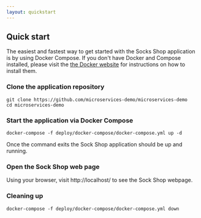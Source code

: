 ```yaml
---
layout: quickstart
---
```

## Quick start

  The easiest and fastest way to get started with the Socks Shop application is by using Docker Compose.  If you don't have Docker and Compose installed, 
  please visit the [the Docker website](https://www.docker.com) for instructions on how to install them.

### Clone the application repository

```
git clone https://github.com/microservices-demo/microservices-demo
cd microservices-demo
```

### Start the application via Docker Compose

```
docker-compose -f deploy/docker-compose/docker-compose.yml up -d
```

Once the command exits the Sock Shop application should be up and running.

### Open the Sock Shop web page

Using your browser, visit http://localhost/ to see the Sock Shop webpage. 

### Cleaning up

```
docker-compose -f deploy/docker-compose/docker-compose.yml down
```